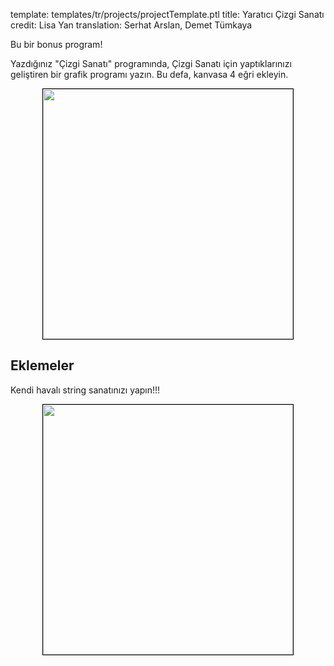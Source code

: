 template: templates/tr/projects/projectTemplate.ptl
title: Yaratıcı Çizgi Sanatı
credit: Lisa Yan
translation: Serhat Arslan, Demet Tümkaya

Bu bir bonus program!

Yazdığınız "Çizgi Sanatı" programında, Çizgi Sanatı için yaptıklarınızı geliştiren bir grafik programı yazın. Bu defa, kanvasa 4 eğri ekleyin.

<center>
  <img style="width:400px; border: 1px solid black;" src="{{pathToRoot}}img/projects/creativeStringArt/corners.png">
</center>

## Eklemeler
Kendi havalı string sanatınızı yapın!!!

<center>
  <img style="width:400px; border: 1px solid black" src="{{pathToRoot}}img/projects/creativeStringArt/customfancy.png">
</center>
